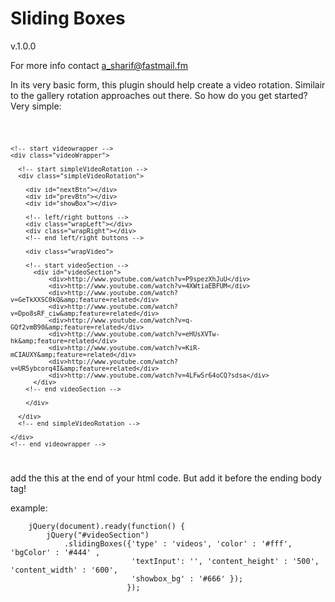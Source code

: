 Sliding Boxes
================================
v.1.0.0 

For more info contact a_sharif@fastmail.fm

In its very basic form, this plugin should help create a video rotation. 
Similair to the gallery rotation approaches out there.
So how do you get started?
Very simple:

<code>

    <!-- start videowrapper -->
    <div class="videoWrapper">
    
      <!-- start simpleVideoRotation -->
      <div class="simpleVideoRotation">
      
        <div id="nextBtn"></div>
        <div id="prevBtn"></div>
        <div id="showBox"></div>
        
        <!-- left/right buttons -->
        <div class="wrapLeft"></div>
        <div class="wrapRight"></div>
        <!-- end left/right buttons -->
        
        <div class="wrapVideo">
        
        <!-- start videoSection -->
          <div id="videoSection">
              <div>http://www.youtube.com/watch?v=P9spezXhJuU</div>
              <div>http://www.youtube.com/watch?v=4XWtiaEBFUM</div>
              <div>http://www.youtube.com/watch?v=GeTkXXSC0kQ&amp;feature=related</div>
              <div>http://www.youtube.com/watch?v=Dpo8sRF_ciw&amp;feature=related</div>
              <div>http://www.youtube.com/watch?v=q-GQf2vmB90&amp;feature=related</div>
              <div>http://www.youtube.com/watch?v=eHUsXVTw-hk&amp;feature=related</div>
              <div>http://www.youtube.com/watch?v=KiR-mCIAUXY&amp;feature=related</div>
              <div>http://www.youtube.com/watch?v=UR5ybcorq4I&amp;feature=related</div>
              <div>http://www.youtube.com/watch?v=4LFwSr64oCQ?sdsa</div>
          </div>
        <!-- end videoSection -->
        
        </div>
        
      </div>
      <!-- end simpleVideoRotation -->
      
    </div>
    <!-- end videowrapper -->
</code>
 
add the this at the end of your html code. But add it before the ending body tag!

example:
```
    jQuery(document).ready(function() {
        jQuery("#videoSection")
            .slidingBoxes({'type' : 'videos', 'color' : '#fff', 'bgColor' : '#444' ,
                           'textInput': '', 'content_height' : '500', 'content_width' : '600', 
                           'showbox_bg' : '#666' });
                          });
``` 
